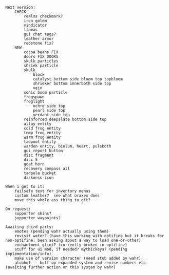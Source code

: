     Next version:
        CHECK
            realms checkmark?
            iron golem
            vindicator
            llamas
            gui chat tags?
            leather armor
            redstone fix?
        NEW
            cocoa beans FIX
            doors FIX DOORS
            skulk particles
            shriek particle
            skulk
                block
                catalyst bottom side bloom top topbloom
                shrieker bottom innerboth side top
                vein
            sonic boom particle
            frogspawn
            froglight
                ochre side top
                pearl side top
                verdant side top
            reinforced deepslate bottom side top
            allay entity
            cold frog entity
            temp frog entity
            warm frog entity
            tadpool entity
            warden entity, biolum, heart, pulsboth
            gui report button
            disc fragment
            disc 5
            goat horn
            recovery compass all
            tadpole bucket
            darkness icon

    When i get to it:
        failsafe text for inventory menus
        custom leather?  see what oraxen does
        move this whole ass thing to git?
        
    On request:
        supporter skins?
        supporter waypoints?
        
    Awaiting third party:
        emotes (pending wahr actually using them)
        revisit water? (have this working with optifine but it breaks for non-optifine; been asking about a way to load one-or-other)
        enchantment glint? (currently broken in optifine)
        stuff for ui mod, if needed? mythickeys? (pending implementation/info)
        make use of version character (need stub added by wahr)
        alcohol -- buff up expanded system and revise numbers etc (awaiting further action on this system by wahr)